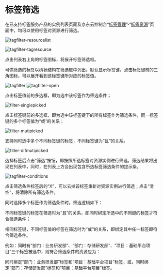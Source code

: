 # 标签筛选

在已支持标签服务产品的实例列表页面及京东云控制台“[标签管理](https://tagservice-console.jdcloud.com)”-“[标签资源](https://tagservice-console.jdcloud.com/tagresources)”页面中，均可以使用标签对资源进行筛选。

![tagfilter-resourcelist](../../../../image/Tag/TagFilter/tagfilter-resourcelist.png)

![tagfilter-tagresource](../../../../image/Tag/TagFilter/tagfilter-tagresource.png)

点击列表右上角的标签图标，将展开标签筛选框。

可供筛选的标签以树状结构在筛选框中列出，默认显示标签键，点击标签键前的三角图标，可以展开看到该标签键所对应的标签值。

![tagfilter](../../../../image/Tag/TagFilter/tagfilter.png)
![tagfilter-open](../../../../image/Tag/TagFilter/tagfilter-open.png)

点击标签值前的多选框，即为选中该标签作为筛选条件；

![filter-singlepicked](../../../../image/Tag/TagFilter/filter-singlepicked.PNG)

点击标签键前的多选框，即为选中该标签键下的所有标签作为筛选条件，同一标签键的多个标签值为“或”的关系；

 ![filter-mutipicked](../../../../image/Tag/TagFilter/filter-mutipicked.PNG)

支持同时选中多个不同标签键的标签，不同标签键为“且”的关系。

![filter-difmutipicked](../../../../image/Tag/TagFilter/filter-difmutipicked.PNG)

选择标签后点击“筛选”按钮，即按照所选标签对资源实例进行筛选，筛选结果将出现在列表中，同时，在列表上方会出现包含所选标签筛选条件的提示条。

![tagfilter-conditions](../../../../image/Tag/TagFilter/tagfilter-conditions.png)

点击筛选条件标签后的“X”，可以去掉该标签重新对资源实例进行筛选；点击“清空”，将清除所有筛选条件。

同时选择多个标签作为筛选条件时，筛选逻辑如下：

不同标签键的标签在筛选时为“且”的关系，即同时绑定所选中的不同键的标签才符合筛选条件；

相同标签键，不同标签值的标签在筛选时为“或”的关系，即绑定其中任一标签即符合筛选条件。

例如：同时有“部门：业务研发部”、“部门：存储研发部”、“项目：基础平台项目”三个标签被选中，则符合筛选条件的资源应为：

同时绑定“部门：业务研发部”标签和“项目：基础平台项目”标签，或，同时绑定“部门：存储研发部”标签和“项目：基础平台项目”标签。
